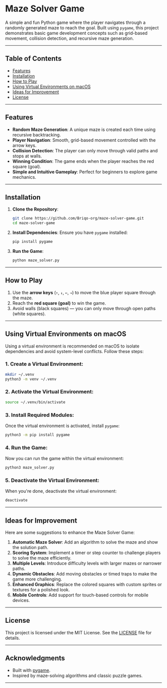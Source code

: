 
# Maze Solver Game

A simple and fun Python game where the player navigates through a randomly generated maze to reach the goal. Built using `pygame`, this project demonstrates basic game development concepts such as grid-based movement, collision detection, and recursive maze generation.

---

## Table of Contents
- [Features](#features)
- [Installation](#installation)
- [How to Play](#how-to-play)
- [Using Virtual Environments on macOS](#using-virtual-environments-on-macos)
- [Ideas for Improvement](#ideas-for-improvement)
- [License](#license)

---

## Features
- **Random Maze Generation**: A unique maze is created each time using recursive backtracking.
- **Player Navigation**: Smooth, grid-based movement controlled with the arrow keys.
- **Collision Detection**: The player can only move through valid paths and stops at walls.
- **Winning Condition**: The game ends when the player reaches the red square (goal).
- **Simple and Intuitive Gameplay**: Perfect for beginners to explore game mechanics.

---

## Installation
1. **Clone the Repository**:
   ```bash
   git clone https://github.com/Briqo-org/maze-solver-game.git
   cd maze-solver-game
   ```

2. **Install Dependencies**:
   Ensure you have `pygame` installed:
   ```bash
   pip install pygame
   ```

3. **Run the Game**:
   ```bash
   python maze_solver.py
   ```

---

## How to Play
1. Use the **arrow keys** (`↑`, `↓`, `←`, `→`) to move the blue player square through the maze.
2. Reach the **red square (goal)** to win the game.
3. Avoid walls (black squares) — you can only move through open paths (white squares).

---

## Using Virtual Environments on macOS

Using a virtual environment is recommended on macOS to isolate dependencies and avoid system-level conflicts. Follow these steps:

### 1. Create a Virtual Environment:
```bash
mkdir ~/.venv
python3 -m venv ~/.venv
```

### 2. Activate the Virtual Environment:
```bash
source ~/.venv/bin/activate
```

### 3. Install Required Modules:
Once the virtual environment is activated, install `pygame`:
```bash
python3 -m pip install pygame
```

### 4. Run the Game:
Now you can run the game within the virtual environment:
```bash
python3 maze_solver.py
```

### 5. Deactivate the Virtual Environment:
When you're done, deactivate the virtual environment:
```bash
deactivate
```

---

## Ideas for Improvement
Here are some suggestions to enhance the Maze Solver Game:
1. **Automatic Maze Solver**: Add an algorithm to solve the maze and show the solution path.
2. **Scoring System**: Implement a timer or step counter to challenge players to solve the maze efficiently.
3. **Multiple Levels**: Introduce difficulty levels with larger mazes or narrower paths.
4. **Dynamic Obstacles**: Add moving obstacles or timed traps to make the game more challenging.
5. **Enhanced Graphics**: Replace the colored squares with custom sprites or textures for a polished look.
6. **Mobile Controls**: Add support for touch-based controls for mobile devices.

---

## License
This project is licensed under the MIT License. See the [LICENSE](LICENSE) file for details.

---

## Acknowledgments
- Built with [pygame](https://www.pygame.org/).
- Inspired by maze-solving algorithms and classic puzzle games.

---
